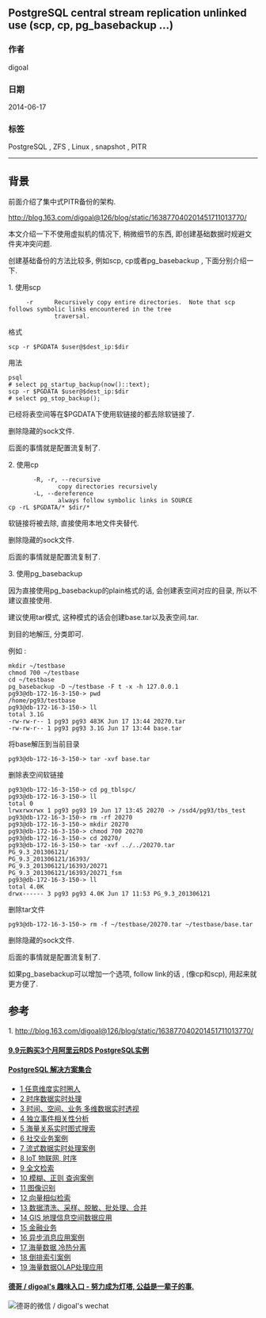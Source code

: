 ## PostgreSQL central stream replication unlinked use (scp, cp, pg_basebackup ...)  
                                                                       
### 作者                                                                       
digoal                                                                       
                                                                       
### 日期                                                                       
2014-06-17                                                                     
                                                                       
### 标签                                                                       
PostgreSQL , ZFS , Linux , snapshot , PITR       
                                                                       
----                                                                       
                                                                       
## 背景              
前面介绍了集中式PITR备份的架构.  
  
http://blog.163.com/digoal@126/blog/static/163877040201451711013770/  
  
本文介绍一下不使用虚拟机的情况下, 稍微细节的东西, 即创建基础数据时规避文件夹冲突问题.  
  
创建基础备份的方法比较多, 例如scp, cp或者pg_basebackup , 下面分别介绍一下.  
  
1\. 使用scp  
  
```  
     -r      Recursively copy entire directories.  Note that scp follows symbolic links encountered in the tree  
             traversal.  
```  
  
格式  
  
```  
scp -r $PGDATA $user@$dest_ip:$dir  
```  
  
用法  
  
```  
psql  
# select pg_startup_backup(now()::text);  
scp -r $PGDATA $user@$dest_ip:$dir  
# select pg_stop_backup();  
```  
  
已经将表空间等在$PGDATA下使用软链接的都去除软链接了.  
  
删除隐藏的sock文件.  
  
后面的事情就是配置流复制了.  
  
2\. 使用cp  
  
```  
       -R, -r, --recursive  
              copy directories recursively  
       -L, --dereference  
              always follow symbolic links in SOURCE  
cp -rL $PGDATA/* $dir/*  
```  
  
软链接将被去除, 直接使用本地文件夹替代.  
  
删除隐藏的sock文件.  
  
后面的事情就是配置流复制了.  
  
3\. 使用pg_basebackup  
  
因为直接使用pg_basebackup的plain格式的话, 会创建表空间对应的目录, 所以不建议直接使用.  
  
建议使用tar模式, 这种模式的话会创建base.tar以及表空间.tar.  
  
到目的地解压, 分类即可.  
  
例如 :   
  
```  
mkdir ~/testbase  
chmod 700 ~/testbase  
cd ~/testbase  
pg_basebackup -D ~/testbase -F t -x -h 127.0.0.1  
pg93@db-172-16-3-150-> pwd  
/home/pg93/testbase  
pg93@db-172-16-3-150-> ll  
total 3.1G  
-rw-rw-r-- 1 pg93 pg93 483K Jun 17 13:44 20270.tar  
-rw-rw-r-- 1 pg93 pg93 3.1G Jun 17 13:44 base.tar  
```  
  
将base解压到当前目录  
  
```  
pg93@db-172-16-3-150-> tar -xvf base.tar  
```  
  
删除表空间软链接  
  
```  
pg93@db-172-16-3-150-> cd pg_tblspc/  
pg93@db-172-16-3-150-> ll  
total 0  
lrwxrwxrwx 1 pg93 pg93 19 Jun 17 13:45 20270 -> /ssd4/pg93/tbs_test  
pg93@db-172-16-3-150-> rm -rf 20270  
pg93@db-172-16-3-150-> mkdir 20270  
pg93@db-172-16-3-150-> chmod 700 20270  
pg93@db-172-16-3-150-> cd 20270/  
pg93@db-172-16-3-150-> tar -xvf ../../20270.tar   
PG_9.3_201306121/  
PG_9.3_201306121/16393/  
PG_9.3_201306121/16393/20271  
PG_9.3_201306121/16393/20271_fsm  
pg93@db-172-16-3-150-> ll  
total 4.0K  
drwx------ 3 pg93 pg93 4.0K Jun 17 11:53 PG_9.3_201306121  
```  
  
删除tar文件  
  
```  
pg93@db-172-16-3-150-> rm -f ~/testbase/20270.tar ~/testbase/base.tar  
```  
  
删除隐藏的sock文件.  
  
后面的事情就是配置流复制了.  
  
如果pg_basebackup可以增加一个选项, follow link的话 , (像cp和scp), 用起来就更方便了.  
  
## 参考  
1\. http://blog.163.com/digoal@126/blog/static/163877040201451711013770/  
  
  
  
  
  
  
  
  
  
  
  
  
  
  
  
  
  
  
  
  
  
  
  
  
  
  
  
  
  
  
  
  
  
  
  
  
  
  
  
  
  
  
  
  
  
#### [9.9元购买3个月阿里云RDS PostgreSQL实例](https://www.aliyun.com/database/postgresqlactivity "57258f76c37864c6e6d23383d05714ea")
  
  
#### [PostgreSQL 解决方案集合](https://yq.aliyun.com/topic/118 "40cff096e9ed7122c512b35d8561d9c8")
- [1 任意维度实时圈人](https://yq.aliyun.com/topic/118 "40cff096e9ed7122c512b35d8561d9c8")
- [2 时序数据实时处理](https://yq.aliyun.com/topic/118 "40cff096e9ed7122c512b35d8561d9c8")
- [3 时间、空间、业务 多维数据实时透视](https://yq.aliyun.com/topic/118 "40cff096e9ed7122c512b35d8561d9c8")
- [4 独立事件相关性分析](https://yq.aliyun.com/topic/118 "40cff096e9ed7122c512b35d8561d9c8")
- [5 海量关系实时图式搜索](https://yq.aliyun.com/topic/118 "40cff096e9ed7122c512b35d8561d9c8")
- [6 社交业务案例](https://yq.aliyun.com/topic/118 "40cff096e9ed7122c512b35d8561d9c8")
- [7 流式数据实时处理案例](https://yq.aliyun.com/topic/118 "40cff096e9ed7122c512b35d8561d9c8")
- [8 IoT 物联网, 时序](https://yq.aliyun.com/topic/118 "40cff096e9ed7122c512b35d8561d9c8")
- [9 全文检索](https://yq.aliyun.com/topic/118 "40cff096e9ed7122c512b35d8561d9c8")
- [10 模糊、正则 查询案例](https://yq.aliyun.com/topic/118 "40cff096e9ed7122c512b35d8561d9c8")
- [11 图像识别](https://yq.aliyun.com/topic/118 "40cff096e9ed7122c512b35d8561d9c8")
- [12 向量相似检索](https://yq.aliyun.com/topic/118 "40cff096e9ed7122c512b35d8561d9c8")
- [13 数据清洗、采样、脱敏、批处理、合并](https://yq.aliyun.com/topic/118 "40cff096e9ed7122c512b35d8561d9c8")
- [14 GIS 地理信息空间数据应用](https://yq.aliyun.com/topic/118 "40cff096e9ed7122c512b35d8561d9c8")
- [15 金融业务](https://yq.aliyun.com/topic/118 "40cff096e9ed7122c512b35d8561d9c8")
- [16 异步消息应用案例](https://yq.aliyun.com/topic/118 "40cff096e9ed7122c512b35d8561d9c8")
- [17 海量数据 冷热分离](https://yq.aliyun.com/topic/118 "40cff096e9ed7122c512b35d8561d9c8")
- [18 倒排索引案例](https://yq.aliyun.com/topic/118 "40cff096e9ed7122c512b35d8561d9c8")
- [19 海量数据OLAP处理应用](https://yq.aliyun.com/topic/118 "40cff096e9ed7122c512b35d8561d9c8")
  
  
#### [德哥 / digoal's 趣味入口 - 努力成为灯塔, 公益是一辈子的事.](https://github.com/digoal/blog/blob/master/README.md "22709685feb7cab07d30f30387f0a9ae")
  
  
![德哥的微信 / digoal's wechat](../pic/digoal_weixin.jpg "f7ad92eeba24523fd47a6e1a0e691b59")
  
